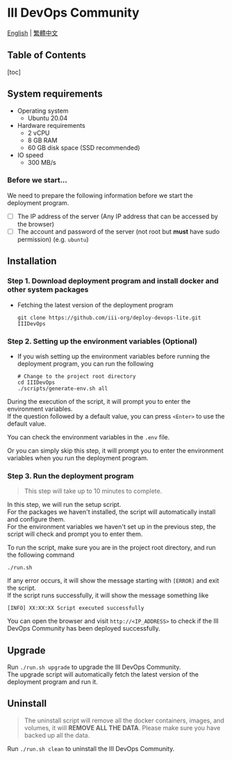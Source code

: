 # III DevOps Community

[English](README.md) | [繁體中文](docs/README.zh_TW.md)

## Table of Contents

[toc]

## System requirements

- Operating system
    - Ubuntu 20.04
- Hardware requirements
    - 2 vCPU
    - 8 GB RAM
    - 60 GB disk space (SSD recommended)
- IO speed
    - 300 MB/s

### Before we start...

We need to prepare the following information before we start the deployment program.

- [ ] The IP address of the server (Any IP address that can be accessed by the browser)
- [ ] The account and password of the server (not root but **must** have sudo permission) (e.g. `ubuntu`)

## Installation

### Step 1. Download deployment program and install docker and other system packages

- Fetching the latest version of the deployment program

    ```shell
    git clone https://github.com/iii-org/deploy-devops-lite.git IIIDevOps
    ```

### Step 2. Setting up the environment variables (Optional)

- If you wish setting up the environment variables before running the deployment program, you can run the following

    ```shell
    # Change to the project root directory
    cd IIIDevOps
    ./scripts/generate-env.sh all
    ```

During the execution of the script, it will prompt you to enter the environment variables.  
If the question followed by a default value, you can press `<Enter>` to use the default value.

You can check the environment variables in the `.env` file.

Or you can simply skip this step, it will prompt you to enter the environment variables when you run the deployment
program.

### Step 3. Run the deployment program

> This step will take up to 10 minutes to complete.

In this step, we will run the setup script.  
For the packages we haven't installed, the script will automatically install and configure them.  
For the environment variables we haven't set up in the previous step, the script will check and prompt you to enter
them.

To run the script, make sure you are in the project root directory, and run the following command

```shell
./run.sh
```

If any error occurs, it will show the message starting with `[ERROR]` and exit the script.  
If the script runs successfully, it will show the message something like

```
[INFO] XX:XX:XX Script executed successfully
```

You can open the browser and visit `http://<IP_ADDRESS>` to check if the III DevOps Community has been deployed
successfully.

## Upgrade

Run `./run.sh upgrade` to upgrade the III DevOps Community.  
The upgrade script will automatically fetch the latest version of the deployment program and run it.

## Uninstall

> The uninstall script will remove all the docker containers, images, and volumes, it will **REMOVE ALL THE DATA**.
> Please make sure you have backed up all the data.

Run `./run.sh clean` to uninstall the III DevOps Community.
